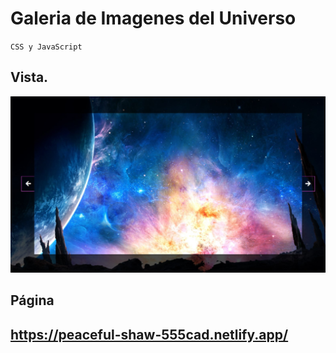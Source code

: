 # Galeria de Imagenes del Universo
`CSS y JavaScript` 

## Vista.
![image](vista.jpg)

## Página
https://peaceful-shaw-555cad.netlify.app/
--
